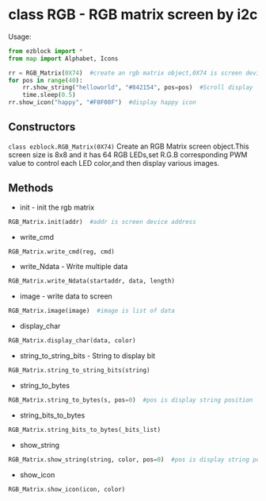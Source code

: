 # class RGB - RGB matrix screen by i2c

Usage:
```python 
from ezblock import *
from map import Alphabet, Icons

rr = RGB_Matrix(0X74)  #create an rgb matrix object,0X74 is screen device address
for pos in range(40):
    rr.show_string("helloworld", "#842154", pos=pos)  #Scroll display 'hello world','#842154' Corresponding R.G.B color and pos is display string position
    time.sleep(0.5)
rr.show_icon("happy", "#F0F00F")  #display happy icon 
```

## Constructors
```class ezblock.RGB_Matrix(0X74)```
Create an RGB Matrix screen object.This screen size is 8x8 and it has 64 RGB LEDs,set R.G.B corresponding PWM value to control each LED color,and then display various images.

## Methods
- init - init the rgb matrix
```python
RGB_Matrix.init(addr)  #addr is screen device address
```
- write_cmd
```python
RGB_Matrix.write_cmd(reg, cmd)  
```
- write_Ndata - Write multiple data
```python
RGB_Matrix.write_Ndata(startaddr, data, length)
```
- image - write data to screen
```python
RGB_Matrix.image(image)  #image is list of data
```
- display_char
```python
RGB_Matrix.display_char(data, color)
```
- string_to_string_bits - String to display bit
```python
RGB_Matrix.string_to_string_bits(string)
```
- string_to_bytes
```python
RGB_Matrix.string_to_bytes(s, pos=0)  #pos is display string position
```
- string_bits_to_bytes
```python
RGB_Matrix.string_bits_to_bytes(_bits_list)
```
- show_string
```python
RGB_Matrix.show_string(string, color, pos=0)  #pos is display string position
```
- show_icon
```python
RGB_Matrix.show_icon(icon, color)
```

